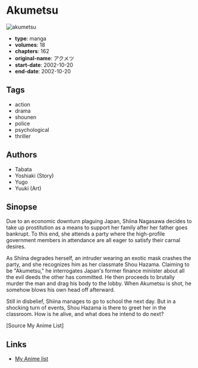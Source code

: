 # Akumetsu

![akumetsu](https://cdn.myanimelist.net/images/manga/2/183734.jpg)

-   **type**: manga
-   **volumes**: 18
-   **chapters**: 162
-   **original-name**: アクメツ
-   **start-date**: 2002-10-20
-   **end-date**: 2002-10-20

## Tags

-   action
-   drama
-   shounen
-   police
-   psychological
-   thriller

## Authors

-   Tabata
-   Yoshiaki (Story)
-   Yugo
-   Yuuki (Art)

## Sinopse

Due to an economic downturn plaguing Japan, Shiina Nagasawa decides to take up prostitution as a means to support her family after her father goes bankrupt. To this end, she attends a party where the high-profile government members in attendance are all eager to satisfy their carnal desires.

As Shiina degrades herself, an intruder wearing an exotic mask crashes the party, and she recognizes him as her classmate Shou Hazama. Claiming to be "Akumetsu," he interrogates Japan's former finance minister about all the evil deeds the other has committed. He then proceeds to brutally murder the man and drag his body to the lobby. When Akumetsu is shot, he somehow blows his own head off afterward.

Still in disbelief, Shiina manages to go to school the next day. But in a shocking turn of events, Shou Hazama is there to greet her in the classroom. How is he alive, and what does he intend to do next?

[Source My Anime List]

## Links

-   [My Anime list](https://myanimelist.net/manga/1101/Akumetsu)
